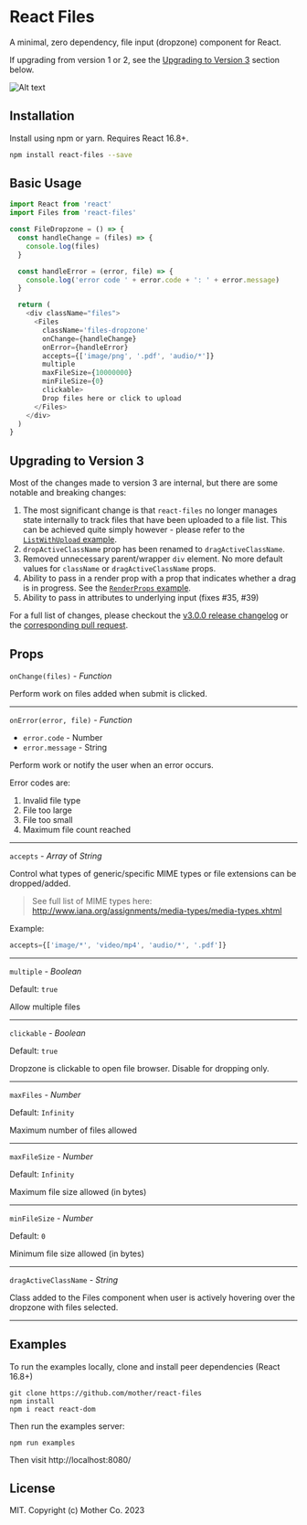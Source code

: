 React Files
=======================

A minimal, zero dependency, file input (dropzone) component for React.

If upgrading from version 1 or 2, see the [Upgrading to Version 3](#upgrading-to-version-3) section below.

![Alt text](/demo.gif?raw=true "Demo")

## Installation

Install using npm or yarn. Requires React 16.8+.

```bash
npm install react-files --save
```

## Basic Usage

```js
import React from 'react'
import Files from 'react-files'

const FileDropzone = () => {
  const handleChange = (files) => {
    console.log(files)
  }

  const handleError = (error, file) => {
    console.log('error code ' + error.code + ': ' + error.message)
  }

  return (
    <div className="files">
      <Files
        className='files-dropzone'
        onChange={handleChange}
        onError={handleError}
        accepts={['image/png', '.pdf', 'audio/*']}
        multiple
        maxFileSize={10000000}
        minFileSize={0}
        clickable>
        Drop files here or click to upload
      </Files>
    </div>
  )
}
```

## Upgrading to Version 3

Most of the changes made to version 3 are internal, but there are some notable and breaking changes:
1. The most significant change is that `react-files` no longer manages state internally to track files that have been uploaded to a file list. This can be achieved quite simply however - please refer to the [`ListWithUpload` example](https://github.com/mother/react-files/blob/master/examples/ListWithUpload.js).
2. `dropActiveClassName` prop has been renamed to `dragActiveClassName`.
2. Removed unnecessary parent/wrapper `div` element. No more default values for `className` or `dragActiveClassName` props.
3. Ability to pass in a render prop with a prop that indicates whether a drag is in progress. See the [`RenderProps` example](https://github.com/mother/react-files/blob/master/examples/RenderProps.js).
4. Ability to pass in attributes to underlying input (fixes #35, #39)

For a full list of changes, please checkout the [v3.0.0 release changelog](https://github.com/mother/react-files/releases/tag/v3.0.0) or the [corresponding pull request](https://github.com/mother/react-files/pull/24).

## Props

`onChange(files)` - *Function*

Perform work on files added when submit is clicked.

---

`onError(error, file)` - *Function*
  - `error.code` - Number
  - `error.message` - String

Perform work or notify the user when an error occurs.

Error codes are:
1. Invalid file type
2. File too large
3. File too small
4. Maximum file count reached

---

`accepts` - *Array* of *String*

Control what types of generic/specific MIME types or file extensions can be dropped/added.

> See full list of MIME types here: http://www.iana.org/assignments/media-types/media-types.xhtml

Example:
```js
accepts={['image/*', 'video/mp4', 'audio/*', '.pdf']}
```

---

`multiple` - *Boolean*

Default: `true`

Allow multiple files

---

`clickable` - *Boolean*

Default: `true`

Dropzone is clickable to open file browser. Disable for dropping only.

---

`maxFiles` - *Number*

Default: `Infinity`

Maximum number of files allowed

---

`maxFileSize` - *Number*

Default: `Infinity`

Maximum file size allowed (in bytes)

---

`minFileSize` - *Number*

Default: `0`

Minimum file size allowed (in bytes)

---

`dragActiveClassName` - *String*

Class added to the Files component when user is actively hovering over the dropzone with files selected.

---

## Examples

To run the examples locally, clone and install peer dependencies (React 16.8+)

```
git clone https://github.com/mother/react-files
npm install
npm i react react-dom
```

Then run the examples server:
```
npm run examples
```

Then visit http://localhost:8080/

## License

MIT. Copyright (c) Mother Co. 2023
